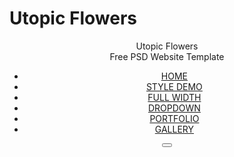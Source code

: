 # Utopic Flowers
<!DOCTYPE html>
<html lang="en">
<head>
<meta charset="utf-8">
<title>Utopic Flowers </title>
</head>
<body>
<header class="main-header">
<p>
Utopic Flowers<br>
Free PSD Website Template
</p>
<nav class="main-navigation">
<ul class="site navigation">
<li><a href="home.html">HOME</a> </li>
<li><a href="style demo.html">STYLE DEMO</a></li>
<li><a href="full width.html">FULL WIDTH</a> </li>
<li><a href="dropdown.html">DROPDOWN</a> </li>
<li><a href="portfolio.html">PORTFOLIO</a> </li>
<li><a href="gallery.html">GALLERY</a> </li>
</ul>
</nav>
<form>
  <button type="submit"></button>
</form>
</header>





</body>